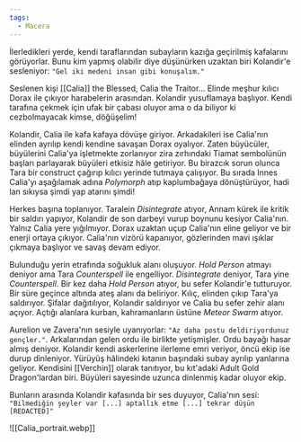 ```yaml
---  
tags:  
  - Macera  
---  
```

  
İlerledikleri yerde, kendi taraflarından subayların kazığa geçirilmiş kafalarını görüyorlar. Bunu kim yapmış olabilir diye düşünürken uzaktan biri Kolandir'e sesleniyor: `"Gel iki medeni insan gibi konuşalım."`  
  
Seslenen kişi [[Calia]] the Blessed, Calia the Traitor... Elinde meşhur kılıcı Dorax ile çıkıyor harabelerin arasından. Kolandir yusuflamaya başlıyor. Kendi tarafına çekmek için ufak bir çabası oluyor ama o da biliyor ki cezbolmayacak kimse, döğüşelim!  
  
Kolandir, Calia ile kafa kafaya dövüşe giriyor. Arkadakileri ise Calia'nın elinden ayrılıp kendi kendine savaşan Dorax oyalıyor. Zaten büyücüler, büyülerini Calia'ya işletmekte zorlanıyor zira zırhındaki Tiamat sembolünün başları parlayarak büyüleri etkisiz hâle getiriyor. Bu birazcık sorun olunca Tara bir construct çağırıp kılıcı yerinde tutmaya çalışıyor. Bu sırada Innes Calia'yı aşağılamak adına *Polymorph* atıp kaplumbağaya dönüştürüyor, hadi lan sıkıysa şimdi yap atarını şimdi!  
  
Herkes başına toplanıyor. Taralein *Disintegrate* atıyor, Annam kürek ile kritik bir saldırı yapıyor, Kolandir de son darbeyi vurup boynunu kesiyor Calia'nın. Yalnız Calia yere yığılmıyor. Dorax uzaktan uçup Calia'nın eline geliyor ve bir enerji ortaya çıkıyor. Calia'nın vizörü kapanıyor, gözlerinden mavi ışıklar çıkmaya başlıyor ve savaş devam ediyor.  
  
Bulunduğu yerin etrafında soğukluk alanı oluşuyor. *Hold Person* atmayı deniyor ama Tara *Counterspell* ile engelliyor. *Disintegrate* deniyor, Tara yine *Counterspell*. Bir kez daha *Hold Person* atıyor, bu sefer Kolandir'e tutturuyor. Bir süre geçince altında ateş alanı da beliriyor. Kılıç, elinden çıkıp Tara'ya saldırıyor. Şifalar dağıtılıyor, Kolandir saldırıyor ve Calia bu sefer zehir alanı açıyor. Açtığı alanlara kurban, kahramanların üstüne *Meteor Swarm* atıyor.  
  
Aurelion ve Zavera'nın sesiyle uyanıyorlar: `"Az daha postu deldiriyordunuz gençler."`. Arkalarından gelen ordu ile birlikte yetişmişler. Ordu bayağı hasar almış deniyor. Kolandir kendi askerlerine ilerleme emri veriyor, öncü ekip ise durup dinleniyor. Yürüyüş hâlindeki kıtanın başındaki subay ayrılıp yanlarına geliyor. Kendisini [[Verchin]] olarak tanıtıyor, bu kıt'adaki Adult Gold Dragon'lardan biri. Büyüleri sayesinde uzunca dinlenmiş kadar oluyor ekip.  
  
Bunların arasında Kolandir kafasında bir ses duyuyor, Calia'nın sesi: `"Bilmediğin şeyler var [...] aptallık etme [...] tekrar düşün [REDACTED]"`  
  
![[Calia_portrait.webp]]